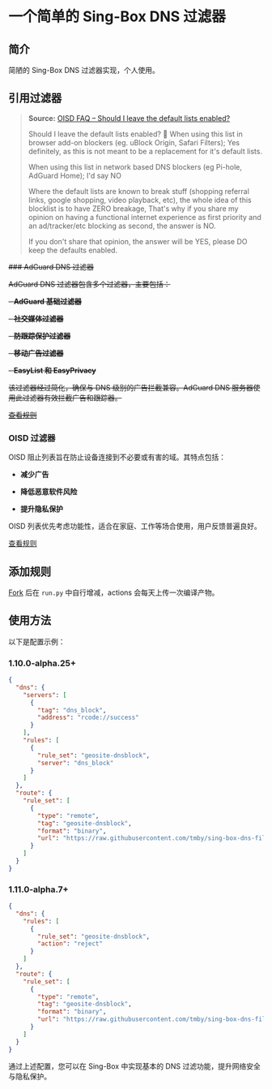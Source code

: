# 一个简单的 Sing-Box DNS 过滤器

## 简介

简陋的 Sing-Box DNS 过滤器实现，个人使用。

## 引用过滤器

> **Source:** [OISD FAQ – Should I leave the default lists enabled?](https://oisd.nl/faq)
>
>Should I leave the default lists enabled? 🔗
>When using this list in browser add-on blockers (eg. uBlock Origin, Safari Filters);
>Yes definitely, as this is not meant to be a replacement for it's default lists.
>
>When using this list in network based DNS blockers (eg Pi-hole, AdGuard Home); I'd say NO
>
>Where the default lists are known to break stuff (shopping referral links, google shopping, video playback, etc), the whole idea of this blocklist is to have ZERO breakage, That's why if you share my opinion on having a functional internet experience as first priority and an ad/tracker/etc blocking as second, the answer is NO.
>
>If you don't share that opinion, the answer will be YES, please DO keep the defaults enabled.

~~### AdGuard DNS 过滤器~~

~~AdGuard DNS 过滤器包含多个过滤器，主要包括：~~

~~- **AdGuard 基础过滤器**~~

~~- **社交媒体过滤器**~~

~~- **防跟踪保护过滤器**~~

~~- **移动广告过滤器**~~

~~- **EasyList 和 EasyPrivacy**~~

~~该过滤器经过简化，确保与 DNS 级别的广告拦截兼容。AdGuard DNS 服务器使用此过滤器有效拦截广告和跟踪器。~~

~~[查看规则](https://github.com/AdguardTeam/AdGuardSDNSFilter)~~

### OISD 过滤器

OISD 阻止列表旨在防止设备连接到不必要或有害的域。其特点包括：

- **减少广告**

- **降低恶意软件风险**

- **提升隐私保护**

OISD 列表优先考虑功能性，适合在家庭、工作等场合使用，用户反馈普遍良好。

[查看规则](https://oisd.nl)

## 添加规则

[Fork](https://github.com/tmby/sing-box-dns-filter/fork) 后在 `run.py` 中自行增减，actions 会每天上传一次编译产物。

## 使用方法

以下是配置示例：

### 1.10.0-alpha.25+

```json
{
  "dns": {
    "servers": [
      {
        "tag": "dns_block",
        "address": "rcode://success"
      }
    ],
    "rules": [
      {
        "rule_set": "geosite-dnsblock",
        "server": "dns_block"
      }
    ]
  },
  "route": {
    "rule_set": [
      {
        "type": "remote",
        "tag": "geosite-dnsblock",
        "format": "binary",
        "url": "https://raw.githubusercontent.com/tmby/sing-box-dns-filter/refs/heads/main/geosite-dnsblock.srs"
      }
    ]
  }
}
```

### 1.11.0-alpha.7+

```json
{
  "dns": {
    "rules": [
      {
        "rule_set": "geosite-dnsblock",
        "action": "reject"
      }
    ]
  },
  "route": {
    "rule_set": [
      {
        "type": "remote",
        "tag": "geosite-dnsblock",
        "format": "binary",
        "url": "https://raw.githubusercontent.com/tmby/sing-box-dns-filter/refs/heads/main/geosite-dnsblock.srs"
      }
    ]
  }
}
```

通过上述配置，您可以在 Sing-Box 中实现基本的 DNS 过滤功能，提升网络安全与隐私保护。